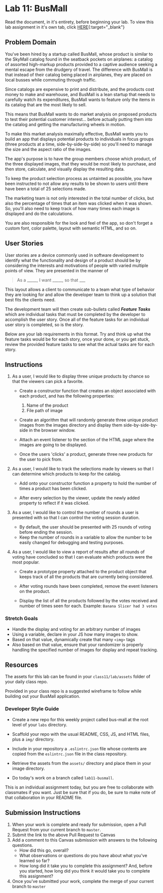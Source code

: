 # Lab 11: BusMall
Read the document, in it's entirety, before beginning your lab. To view this lab assignment in it's own tab, click [HERE](https://codefellows.github.io/code-201-guide/curriculum/class-11/lab/){:target="_blank"}


## Problem Domain

You've been hired by a startup called BusMall, whose product is similar to the SkyMall catalog found in the seatback pockets on airplanes: a catalog of assorted high-markup products provided to a captive audience seeking a mental escape from the drudgery of travel. The difference with BusMall is that instead of their catalog being placed in airplanes, they are placed on local busses while commuting through traffic.

Since catalogs are expensive to print and distribute, and the products cost money to make and warehouse, and BusMall is a lean startup that needs to carefully watch its expenditures, BusMall wants to feature only the items in its catalog that are the most likely to sell.

This means that BusMall wants to do market analysis on proposed products to test their potential customer interest... before actually putting them into the catalog and getting the manufacturing wheels in motion.

To make this market analysis maximally effective, BusMall wants you to build an app that displays potential products to individuals in focus groups (three products at a time, side-by-side-by-side) so you'll need to manage the size and the aspect ratio of the images. 

The app's purpose is to have the group members choose which product, of the three displayed images, that they would be most likely to purchase, and then store, calculate, and visually display the resulting data.

To keep the product selection process as untainted as possible, you have been instructed to not allow any results to be shown to users until there have been a total of 25 selections made.

The marketing team is not only interested in the total number of clicks, but also the percentage of times that an item was clicked when it was shown. So, you'll also need to keep track of how many times each image is displayed and do the calculations.

You are also responsible for the look and feel of the app, so don't forget a custom font, color palette, layout with semantic HTML, and so on.

## User Stories

User stories are a device commonly used in software development to identify what the functionality and design of a product should be by considering the interests and motivations of people with varied multiple points of view. They are presented in the manner of

> As a _____, I want _____, so that ___

This layout allows a client to communicate to a team what type of behavior they are looking for and allow the developer team to think up a solution that best fits the clients need.

The development team will then create sub-bullets called ***Feature Tasks*** which are individual tasks that must be completed by the developer to accomplish the user story. Once all of the feature tasks for an individual user story is completed, so is the story. 

Below are your lab requirements in this format. Try and think up what the feature tasks would be for each story, once your done, or you get stuck, review the provided feature tasks to see what the actual tasks are for each story.

## Instructions

1. As a user, I would like to display three unique products by chance so that the viewers can pick a favorite.

    - Create a constructor function that creates an object associated with each product, and has the following properties:
        1. Name of the product
        1. File path of image
        
    - Create an algorithm that will randomly generate three unique product images from the images directory and display them side-by-side-by-side in the browser window.

    - Attach an event listener to the section of the HTML page where the images are going to be displayed.

    - Once the users 'clicks' a product, generate three new products for the user to pick from.

1. As a user, I would like to track the selections made by viewers so that I can determine which products to keep for the catalog.
    - Add onto your constructor function a property to hold the number of times a product has been clicked.

    - After every selection by the viewer, update the newly added property to reflect if it was clicked.

1. As a user, I would like to control the number of rounds a user is presented with so that I can control the voting session duration.
    - By default, the user should be presented with 25 rounds of voting before ending the session.
    - Keep the number of rounds in a variable to allow the number to be easily changed for debugging and testing purposes.

1. As a user, I would like to view a report of results after all rounds of voting have concluded so that I can evaluate which products were the most popular. 
    - Create a prototype property attached to the product object that keeps track of all the products that are currently being considered.

    - After voting rounds have been completed, remove the event listeners on the product.
    
    - Display the list of all the products followed by the votes received and number of times seen for each. Example: `Banana Slicer had 3 votes`

### Stretch Goals

- Handle the display and voting for an arbitrary number of images
- Using a variable, declare in your JS how many images to show. 
- Based on that value, dynamically create that many ```<img>``` tags
- Also based on that value, ensure that your randomizer is properly handling the specified number of images for display and repeat tracking.

## Resources

The assets for this lab can be found in your `class11/lab/assets` folder of your daily class repo.

Provided in your class repo is a suggested wireframe to follow while building out your BusMall application.

### Developer Style Guide

- Create a new repo for this weekly project called bus-mall at the root level of your `labs` directory.

- Scaffold your repo with the usual README, CSS, JS, and HTML files, plus a `img/` directory.

- Include in your repository a `.eslintrc.json` file whose contents are copied from the `eslintrc.json` file in the class repository.

- Retrieve the assets from the `assets/` directory and place them in your image directory.

- Do today's work on a branch called `lab11-busmall`.

This is an individual assignment today, but you are free to collaborate with classmates if you want. Just be sure that if you do, be sure to make note of that collaboration in your README file.

## Submission Instructions

1. When your work is complete and ready for submission, open a Pull Request from your current branch to `master`.
2. Submit the link to the above Pull Request to Canvas
3. Add a comment to this Canvas submission with answers to the following questions.
    - How did this go, overall?
    - What observations or questions do you have about what you've learned so far?
    - How long did it take you to complete this assignment? And, before you started, how long did you think it would take you to complete this assignment?
4. Once you've submitted your work, complete the merge of your current branch to `master`
